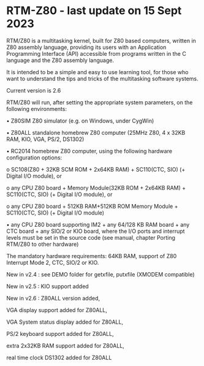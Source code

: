 # RTM-Z80 - last update on 15 Sept 2023
RTM/Z80 is a multitasking kernel, built for Z80 based computers, written in Z80 assembly language, providing its users with an Application Programming Interface (API) accessible from programs written in the C language and the Z80 assembly language.

It is intended to be a simple and easy to use learning tool, for those who want to understand the tips and tricks of the multitasking software systems.

Current version is 2.6 

RTM/Z80 will run, after setting the appropriate system parameters, on the following environments:

• Z80SIM Z80 simulator (e.g. on Windows, under CygWin)

• Z80ALL standalone homebrew Z80 computer (25MHz Z80, 4 x 32KB RAM, KIO, VGA, PS/2, DS1302)

• RC2014 homebrew Z80 computer, using the following hardware configuration options:

o SC108(Z80 + 32KB SCM ROM + 2x64KB RAM) + SC110(CTC, SIO) (+ Digital I/O module), or

o any CPU Z80 board + Memory Module(32KB ROM + 2x64KB RAM) + SC110(CTC, SIO) (+ Digital I/O module), or

o any CPU Z80 board + 512KB RAM+512KB ROM Memory Module + SC110(CTC, SIO) (+ Digital I/O module)

• any CPU Z80 board supporting IM2 + any 64/128 KB RAM board + any CTC board + any SIO/2 or KIO board, where the I/O ports and interrupt levels must be set in the source code (see manual, chapter Porting RTM/Z80 to other hardware)

The mandatory hardware requirements: 64KB RAM, support of Z80 Interrupt Mode 2, CTC, SIO/2 or KIO.   

New in v2.4 : see DEMO folder for getxfile, putxfile (XMODEM compatible)

New in v2.5 : 
KIO support added

New in v2.6 :
Z80ALL version added, 

VGA display support added for Z80ALL, 

VGA System status display added for Z80ALL, 

PS/2 keyboard support added for Z80ALL, 

extra 2x32KB RAM support added for Z80ALL,

real time clock DS1302 added for Z80ALL


